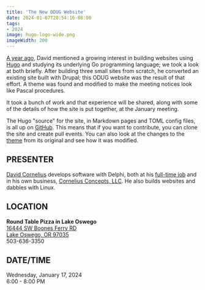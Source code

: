 ```yaml
---
title: 'The New ODUG Website'
date: 2024-01-07T20:54:16-08:00
tags: 
- 2024
image: hugo-logo-wide.png
imageWidth: 200
---
```


[A year ago](/events/2023-01/), David mentioned a growing interest in building websites using [Hugo](https://gohugo.io/) and studying its underlying Go programming language; we took a look at both briefly. After building three small sites from scratch, he converted an existing site built with Drupal; this ODUG website was the result of that effort. A theme was found and modified to make the meeting notices look like Pascal procedures.

It took a bunch of work and that experience will be shared, along with some of the details of how the site is put together, at the January meeting.

The Hugo "source" for the site, in Markdown pages and TOML config files, is all up on [GitHub](https://github.com/corneliusdavid/odug-web-hugo). This means that if you want to contribute, you can clone the site and create pull events. You can also look at the changes to the [theme](https://github.com/corneliusdavid/hugo-pascalinia) from its original and see how it was modified.

## PRESENTER ##

[David Cornelius](https://corneliusconcepts.tech/aboutme) develops software with Delphi, both at his [full-time job](https://www.cascadegovsoftware.com) and in his own business, [Cornelius Concepts, LLC](https://corneliusconcepts.com). He also builds websites and dabbles with Linux.

## LOCATION ##

**Round Table Pizza in Lake Oswego**  
[16444 SW Boones Ferry RD  
Lake Oswego, OR 97035](https://web.archive.org/web/20230207010600/https://www.google.com/maps/place/16444+Boones+Ferry+Rd,+Lake+Oswego,+OR+97035/@45.4071266,-122.7269712,17z/data=!3m1!4b1!4m5!3m4!1s0x549573187f99ebb1:0x5f89af436e58a610!8m2!3d45.4071266!4d-122.7247825)  
503-636-3350

## DATE/TIME ##

Wednesday, January 17, 2024  
6:00 - 8:00 PM